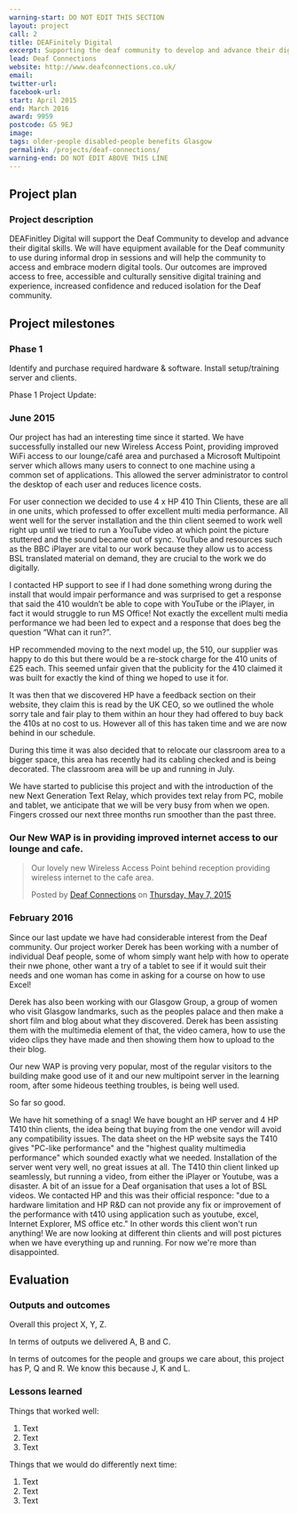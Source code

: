 ```yaml
---
warning-start: DO NOT EDIT THIS SECTION
layout: project
call: 2
title: DEAFinitely Digital
excerpt: Supporting the deaf community to develop and advance their digital skills
lead: Deaf Connections 
website: http://www.deafconnections.co.uk/
email: 
twitter-url: 
facebook-url: 
start: April 2015
end: March 2016
award: 9959
postcode: G5 9EJ
image:
tags: older-people disabled-people benefits Glasgow
permalink: /projects/deaf-connections/
warning-end: DO NOT EDIT ABOVE THIS LINE
---
```


## Project plan

### Project description

DEAFinitley Digital will support the Deaf Community to develop and advance their digital skills. We will have equipment available for the Deaf community to use during informal drop in sessions and will help the community to access and embrace modern digital tools. Our outcomes are improved access to free, accessible and culturally sensitive digital training and experience, increased confidence and reduced isolation for the Deaf community.


## Project milestones

### Phase 1

Identify and purchase required hardware & software. Install setup/training server and clients.

Phase 1 Project Update:

### June 2015

Our project has had an interesting time since it started. We have successfully installed our new Wireless Access Point, providing improved WiFi access to our lounge/café area and purchased a Microsoft Multipoint server which allows many users to connect to one machine using a common set of applications. This allowed the server administrator to control the desktop of each user and reduces licence costs. 

For user connection we decided to use 4 x HP 410 Thin Clients, these are all in one units, which professed to offer excellent multi media performance. All went well for the server installation and the thin client seemed to work well right up until we tried to run a YouTube video at which point the picture stuttered and the sound became out of sync. YouTube and resources such as the BBC iPlayer are vital  to our work because they allow us to access BSL translated material on demand, they are crucial to the work we do digitally.

I contacted HP support to see if I had done something wrong during the install that would impair performance and was surprised to get a response that said the 410 wouldn’t be able to cope with YouTube or the iPlayer, in fact it would struggle to run MS Office! Not exactly the excellent multi media performance we had been led to expect and a response that does beg the question “What can it run?”. 

HP recommended moving to the next model up, the 510, our supplier was happy to do this but there would be a re-stock charge for the 410 units of £25 each. This seemed unfair given that the publicity for the 410 claimed it was built for exactly the kind of thing we hoped to use it for.

It was then that we discovered HP have a feedback section on their website, they claim this is read by the UK CEO, so we outlined the whole sorry tale and fair play to them within an hour they had offered to buy back the 410s at no cost to us.
However all of this has taken time and we are now behind in our schedule.

During this time it was also decided that to relocate our classroom area to a bigger space, this area has recently had its cabling checked and is being decorated. The classroom area will be up and running in July.

We have started to publicise this project and with the introduction of the new Next Generation Text Relay, which provides text relay from PC, mobile and tablet, we anticipate that we will be very busy from when we open.
Fingers crossed our next three months run smoother than the past three.


### Our New WAP is in providing improved internet access to our lounge and cafe.

<div id="fb-root"></div><script>(function(d, s, id) {  var js, fjs = d.getElementsByTagName(s)[0];  if (d.getElementById(id)) return;  js = d.createElement(s); js.id = id;  js.src = "//connect.facebook.net/en_US/sdk.js#xfbml=1&version=v2.3";  fjs.parentNode.insertBefore(js, fjs);}(document, 'script', 'facebook-jssdk'));</script><div class="fb-post" data-href="https://www.facebook.com/Deafconnections/posts/1062281897120295:0" data-width="500"><div class="fb-xfbml-parse-ignore"><blockquote cite="https://www.facebook.com/Deafconnections/posts/1062281897120295:0"><p>Our lovely new Wireless Access Point behind reception providing wireless internet to the cafe area.</p>Posted by <a href="https://www.facebook.com/Deafconnections">Deaf Connections</a> on <a href="https://www.facebook.com/Deafconnections/posts/1062281897120295:0">Thursday, May 7, 2015</a></blockquote></div></div>


### February 2016

Since our last update we have had considerable interest from the Deaf community. Our project worker Derek has been working with a number of individual Deaf people, some of whom simply want help with how to operate their nwe phone, other want a try of a tablet to see if it would suit their needs and one woman has come in asking for a course on how to use Excel!

Derek has also been working with our Glasgow Group, a group of women who visit Glasgow landmarks, such as the peoples palace and then make a short film and blog about what they discovered. Derek has been assisting them with the multimedia element of that, the video camera, how to use the video clips they have made and then showing them how to upload to the their blog.

Our new WAP is proving very popular, most of the regular visitors to the building make good use of it and our new multipoint server in the learning room, after some hideous teething troubles, is being well used.

So far so good.


We have hit something of a snag! We have bought an HP server and 4 HP T410 thin clients, the idea being that buying from the one vendor will avoid any compatibility issues. The data sheet on the HP website says the T410 gives "PC-like performance" and the "highest quality multimedia performance" which sounded exactly what we needed.
Installation of the server went very well, no great issues at all. The T410 thin client linked up seamlessly, but running a video, from either the iPlayer or Youtube, was a disaster.
A bit of an issue for a Deaf organisation that uses a lot of BSL videos.
We contacted HP and this was their official responce: "due to a hardware limitation and HP R&D can not provide any fix or improvement of the performance with t410 using application such as youtube, excel, Internet Explorer, MS office etc."
In other words this client won't run anything!
We are now looking at different thin clients and will post pictures when we have everything up and running.
For now we're more than disappointed.

## Evaluation

### Outputs and outcomes

Overall this project X, Y, Z.

In terms of outputs we delivered A, B and C.

In terms of outcomes for the people and groups we care about, this project has P, Q and R. We know this because J, K and L.

### Lessons learned

Things that worked well:

1. Text
2. Text
3. Text

Things that we would do differently next time:

1. Text
2. Text
3. Text
